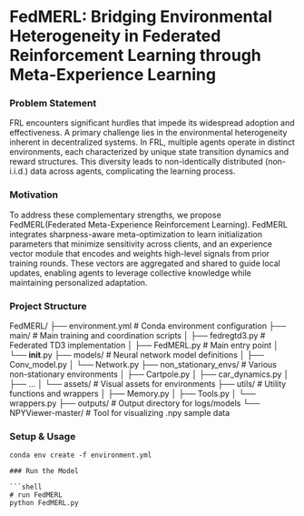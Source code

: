 # FedMERL: Bridging Environmental Heterogeneity in Federated Reinforcement Learning through Meta-Experience Learning
### Problem Statement

FRL encounters significant hurdles that impede its widespread adoption and effectiveness. A primary challenge lies in the environmental heterogeneity inherent in decentralized systems. In FRL, multiple agents operate in distinct environments, each characterized by unique state transition dynamics and reward structures. This diversity leads to non-identically distributed (non-i.i.d.) data across agents, complicating the learning process.

### Motivation

To address these complementary strengths, we propose FedMERL(Federated Meta-Experience Reinforcement Learning). FedMERL integrates sharpness-aware meta-optimization to learn initialization parameters that minimize sensitivity across clients, and an experience vector module that encodes and weights high-level signals from prior training rounds. These vectors are aggregated and shared to guide local updates, enabling agents to leverage collective knowledge while maintaining personalized adaptation.
### Project Structure

FedMERL/
├── environment.yml             # Conda environment configuration
├── main/                       # Main training and coordination scripts
│   ├── fedregtd3.py            # Federated TD3 implementation
│   ├── FedMERL.py                # Main entry point
│   └── __init__.py
├── models/                     # Neural network model definitions
│   ├── Conv_model.py
│   └── Network.py
├── non_stationary_envs/       # Various non-stationary environments
│   ├── Cartpole.py
│   ├── car_dynamics.py
│   ├── ...
│   └── assets/                # Visual assets for environments
├── utils/                      # Utility functions and wrappers
│   ├── Memory.py
│   ├── Tools.py
│   └── wrappers.py
├── outputs/                    # Output directory for logs/models
└── NPYViewer-master/           # Tool for visualizing .npy sample data

### Setup & Usage
```shell
conda env create -f environment.yml

### Run the Model

```shell
# run FedMERL
python FedMERL.py


